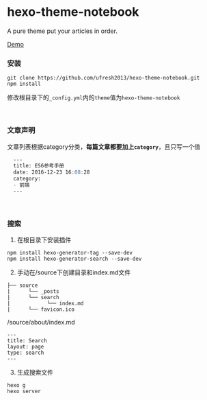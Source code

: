 # hexo-theme-notebook

A pure theme put your articles in order.

[Demo](https://ufresh2013.github.io/)


### 安装
```
git clone https://github.com/ufresh2013/hexo-theme-notebook.git
npm install
```
修改根目录下的`_config.yml`内的`theme`值为`hexo-theme-notebook`

<br/>


### 文章声明
文章列表根据category分类，**每篇文章都要加上`category`**，且只写一个值
```markdown
  ---
  title: ES6参考手册
  date: 2016-12-23 16:08:28
  category:
  - 前端
  ---
```
<br/>

### 搜索
1. 在根目录下安装插件
```
npm install hexo-generator-tag --save-dev
npm install hexo-generator-search --save-dev
```

2. 手动在/source下创建目录和index.md文件
```
├── source
|      └── _posts
|      └── search
|            └── index.md
|      └── favicon.ico
```

/source/about/index.md
```
---
title: Search
layout: page
type: search
---
```

3. 生成搜索文件
```
hexo g
hexo server
```
<br/>




